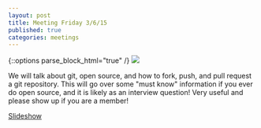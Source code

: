 ```yaml
---
layout: post
title: Meeting Friday 3/6/15
published: true
categories: meetings
---
```


{::options parse_block_html="true" /}
<a target="_blank" href="https://www.google.com/calendar/event?action=TEMPLATE&tmeid=ZnE1c3ZsaG1jc2dtcGxyYzRnYmVzaTFjYzQgcmE1Njk1b2w1anRyMWhkYWlvMTg1NWpsbThAZw&tmsrc=ra5695ol5jtr1hdaio1855jlm8%40group.calendar.google.com"><img border="0" src="https://www.google.com/calendar/images/ext/gc_button1_en.gif"></a>

We will talk about git, open source, and how to fork, push, and pull request a git repository. This will go over some "must know" information if you ever do open source, and it is likely as an interview question! Very useful and please show up if you are a member!

[Slideshow](https://docs.google.com/presentation/d/1HipnIQfX5hvaAqfFPUfVH75abjux1tg5GtZ4hZXAqp8/edit?usp=sharing)
